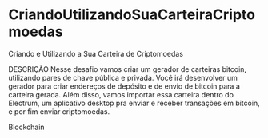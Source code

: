 # CriandoUtilizandoSuaCarteiraCriptomoedas
Criando e Utilizando a Sua Carteira de Criptomoedas

DESCRIÇÃO
Nesse desafio vamos criar um gerador de carteiras bitcoin, utilizando pares de chave pública e privada. Você irá desenvolver um gerador para criar endereços de depósito e de envio de bitcoin para a carteira gerada. Além disso, vamos importar essa carteira dentro do Electrum, um aplicativo desktop pra enviar e receber transações em bitcoin, e por fim enviar criptomoedas.

Blockchain
